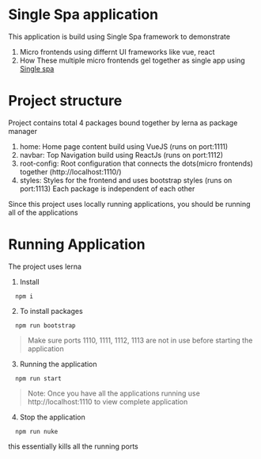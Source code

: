 # Single Spa application

This application is build using Single Spa framework to demonstrate

1. Micro frontends using differnt UI frameworks like vue, react
2. How These multiple micro frontends gel together as single app using [Single spa](https://single-spa.js.org/)

# Project structure

Project contains total 4 packages bound together by lerna as package manager

1. home: Home page content build using VueJS (runs on port:1111)
2. navbar: Top Navigation build using ReactJs (runs on port:1112)
3. root-config: Root configuration that connects the dots(micro frontends) together (http://localhost:1110/)
4. styles: Styles for the frontend and uses bootstrap styles (runs on port:1113)
   Each package is independent of each other

Since this project uses locally running applications, you should be running all of the applications

# Running Application

The project uses lerna

1. Install

```
  npm i
```

2. To install packages

```
  npm run bootstrap
```

> Make sure ports 1110, 1111, 1112, 1113 are not in use before starting the application

3. Running the application

```
  npm run start
```

> Note: Once you have all the applications running use http://localhost:1110 to view complete application

4. Stop the application

```
  npm run nuke
```

this essentially kills all the running ports
